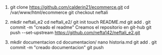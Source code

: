 1. 
	git clone https://github.com/calderin21/ecommerce.git
	cd /var/www/html/ecommerce 
	git checkout neftali
2. 
	mkdir neftali_e2 
	cd neftali_e2/
	git init 
	touch README.md
	git add .
	git commit -m "creado el readme"
	Creamos el repositorio en git-hub 
	git push --set-upstream https://github.com/nefta142/neftali_e2.git

3. 
	mkdir documentacion
	cd documentacion/
	nano historia.md 
	git add .
	git commit -m "creado documentacion"
	git push 


	        
